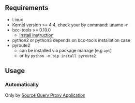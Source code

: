 
## Requirements

* Linux
* Kernel version >= 4.4, check your by command: uname -r
* bcc-tools >= 0.10.0
    - [Install instruction](https://github.com/iovisor/bcc/blob/master/INSTALL.md)
* python2 or python3 depends on bcc-tools installation case
* pyroute2
    - can be installed via package manage (e.g ``apt``)
    - or by ``python -m pip install pyroute2``

## Usage

### Automatically

Only by [Source Query Proxy Application](https://github.com/spumer/source-query-proxy)

